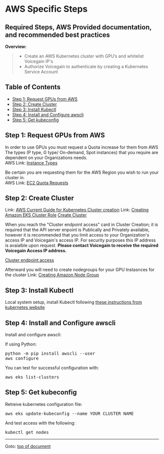 # <a id="top"></a>AWS Specific Steps
Required Steps, AWS Provided documentation, and recommended best practices
----
**Overview:**
>* Create an AWS Kubernetes cluster with GPU’s and whitelist Voicegain IP's
>* Authorize Voicegain to authenticate by creating a Kubernetes Service Account

## <a id="toc"></a>Table of Contents
- [Step 1: Request GPUs from AWS](#step1)
- [Step 2: Create Cluster](#step2)
- [Step 3: Install Kubectl](#step3)
- [Step 4: Install and Configure awscli](#step4)
- [Step 5: Get kubeconfig](#step5)

## <a id="step1"></a>Step 1: Request GPUs from AWS
In order to use GPUs you must request a Quota increase for them from AWS
The types (P type, G type/ On-demand, Spot instances) that you require are dependent on your Organizations needs.  
AWS Link: [Instance Types](https://aws.amazon.com/ec2/instance-types/)

Be certain you are requesting them for the AWS Region you wish to run your cluster in.  
AWS Link: [EC2 Quota Requests](https://console.aws.amazon.com/servicequotas/home/services/ec2/quotas)

## <a id="step2"></a>Step 2: Create Cluster

Link: [AWS Current Guide for Kubernetes Cluster creation](https://docs.aws.amazon.com/eks/latest/userguide/create-cluster.html)
Link: [Creating Amazon EKS Cluster Role](https://docs.aws.amazon.com/eks/latest/userguide/service_IAM_role.html#create-service-role)
[Create Cluster](AWS-1a.png)

When you reach the "Cluster endpoint access" card in Cluster Creation; it is required that the API server enpoint is Publically and Privately available, 
however it is recommended that you limit access to your Organization's access IP and Voicegain's access IP. For security purposes this IP address is avaialble upon request. **Please contact Voicegain to receive the required Voicegain Access IP address.**

[Cluster endpoint access](AWS-2a.png)

Afterward you will need to create nodegroups for your GPU Instasnces for the cluster
Link: [Creating Amazon Node Group](https://docs.aws.amazon.com/eks/latest/userguide/create-managed-node-group.html)

## <a id="step3"></a>Step 3: Install Kubectl

Local system setup, install Kubectl following [these instructions from kubernetes website](https://kubernetes.io/docs/tasks/tools/install-kubectl/)

## <a id="step4"></a>Step 4: Install and Configure awscli

Install and configure awscli:

If using Python: 
<pre>
python -m pip install awscli --user
aws configure
</pre>
You can test for successful configuration with:
<pre>
aws eks list-clusters
</pre>

## <a id="step5"></a>Step 5: Get kubeconfig

Retreive kubernetes configuration file:
<pre>
aws eks update-kubeconfig --name YOUR_CLUSTER_NAME
</pre>
And test access with the following:  
<pre>
kubectl get nodes
</pre>

---
Goto: [top of document](#top)
